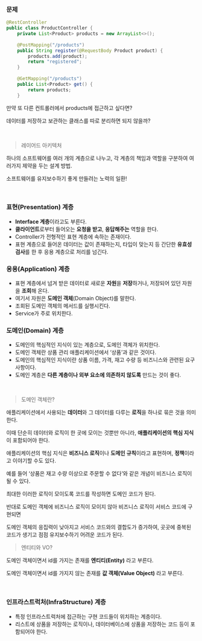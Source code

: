 ### 문제

```java
@RestController
public class ProductController {
	private List<Product> products = new ArrayList<>();
	
	@PostMapping("/products")
	public String register(@RequestBody Product product) {
		products.add(product);
		return "registered";
	}
	
	@GetMapping("/products")
	public List<Product> get() {
		return products;
	}
```

만약 또 다른 컨트롤러에서 products에 접근하고 싶다면?

데이터를 저장하고 보관하는 클래스를 따로 분리하면 되지 않을까?

<br>

> 레이어드 아키텍처
> 

하나의 소프트웨어를 여러 개의 계층으로 나누고, 각 계층의 책임과 역할을 구분하여 여러가지 제약을 두는 설계 방법.

소프트웨어를 유지보수하기 좋게 만들려는 노력의 일환!

<br>



### 표현(Presentation) 계층

- **Interface 계층**이라고도 부른다.
- **클라이언트**로부터 들어오는 **요청을 받고**, **응답해주는** 역할을 한다.
- Controller가 전형적인 표현 계층에 속하는 존재이다.
- 표현 계층으로 들어온 데이터는 값이 존재하는지, 타입이 맞는지 등 간단한 **유효성 검사**를 한 후 응용 계층으로 처리를 넘긴다.

### 응용(Application) 계층

- 표현 계층에서 넘겨 받은 데이터로 새로운 **자원**을 **저장**하거나, 저장되어 있던 자원을 **조회**해 온다.
- 여기서 자원은 **도메인 객체**(Domain Object)를 말한다.
- 조회된 도메인 객체의 메서드를 실행시킨다.
- Service가 주로 위치한다.

### 도메인(Domain) 계층

- 도메인의 핵심적인 지식이 있는 계층으로, 도메인 객체가 위치한다.
- 도메인 객체란 상품 관리 애플리케이션에서 ‘상품’과 같은 것이다.
- 도메인의 핵심적인 지식이란 상품 이름, 가격, 재고 수량 등 비즈니스와 관련된 요구사항이다.
- 도메인 계층은 **다른 계층이나 외부 요소에 의존하지 않도록** 만드는 것이 좋다.

<br>

> 도메인 객체란?
> 

애플리케이션에서 사용되는 **데이터**와 그 데이터를 다루는 **로직**을 하나로 묶은 것을 의미한다.

이때 단순히 데이터와 로직이 한 곳에 모이는 것뿐만 아니라, **애플리케이션의 핵심 지식**이 포함되어야 한다.

애플리케이션의 핵심 지식은 **비즈니스 로직**이나 **도메인 규칙**이라고 표현하며, **정책**이라고 이야기할 수도 있다.

예를 들어 ‘상품은 재고 수량 이상으로 주문할 수 없다’와 같은 개념이 비즈니스 로직이 될 수 있다.

최대한 이러한 로직이 모이도록 코드를 작성하면 도메인 코드가 된다.

반대로 도메인 객체에 비즈니스 로직이 모이지 않아 비즈니스 로직이 서비스 코드에 구현되면

도메인 객체의 응집력이 낮아지고 서비스 코드와의 결합도가 증가하여, 곳곳에 중복된 코드가 생기고 점점 유지보수하기 어려운 코드가 된다.

> 엔티티와 VO?
>
도메인 객체이면서 id를 가지는 존재를 **엔티티(Entity)** 라고 부른다.

도메인 객체이면서 id를 가지지 않는 존재를 **값 객체(Value Object)** 라고 부른다.

<br>

### 인프라스트럭처(InfraStructure) 계층

- 특정 인프라스트럭처에 접근하는 구현 코드들이 위치하는 계층이다.
- 리스트에 상품을 저장하는 로직이나, 데이터베이스에 상품을 저장하는 코드 등이 포함되어야 한다.

